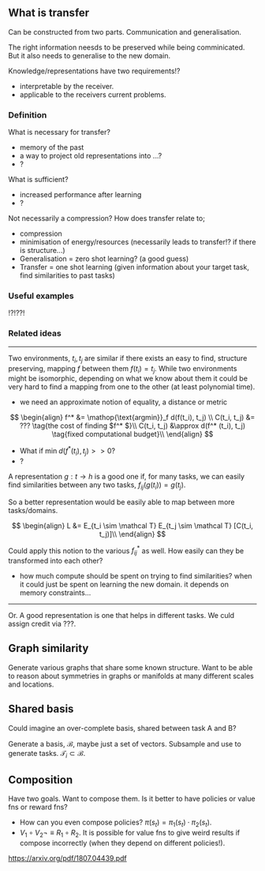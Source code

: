 ## What is transfer

Can be constructed from two parts. Communication and generalisation.


The right information neesds to be preserved while being comminicated. But it also needs to generalise to the new domain.

Knowledge/representations have two requirements!?

- interpretable by the receiver.
- applicable to the receivers current problems.

### Definition

What is necessary for transfer?

- memory of the past
- a way to project old representations into ...?
- ?

What is sufficient?

- increased performance after learning
- ?


Not necessarily a compression?
How does transfer relate to;

- compression
- minimisation of energy/resources (necessarily leads to transfer!? if there is structure...)
- Generalisation = zero shot learning? (a good guess)
- Transfer = one shot learning (given information about your target task, find similarities to past tasks)


### Useful examples

!?!??!

### Related ideas

***

Two environments, $t_i, t_j$ are similar if there exists an easy to find, structure preserving, mapping $f$ between them $f(t_i) = t_j$. While two environments might be isomorphic, depending on what we know about them it could be very hard to find a mapping from one to the other (at least polynomial time).

- we need an approximate notion of equality, a distance or metric

$$
\begin{align}
f^* &= \mathop{\text{argmin}}_f d(f(t_i), t_j) \\
C(t_i, t_j) &= ??? \tag{the cost of finding $f^* $}\\
C(t_i, t_j) &\approx d(f^* (t_i), t_j) \tag{fixed computational budget}\\
\end{align}
$$

- What if $\text{min} \;d(f^* (t_i), t_j) >> 0$?
- ?

A representation $g: t \to h$ is a good one if, for many tasks, we can easily find similarities between any two tasks, $f_{ij}(g(t_i)) = g(t_j)$.

So a better representation would be easily able to map between more tasks/domains.

$$
\begin{align}
L &= E_{t_i \sim \mathcal T} E_{t_j \sim \mathcal T} [C(t_i, t_j)]\\
\end{align}
$$

Could apply this notion to the various $f_{ij}^{* }$ as well. How easily can they be transformed into each other?

- how much compute should be spent on trying to find similarities? when it could just be spent on learning the new domain. it depends on memory constraints...

***

Or. A good representation is one that helps in different tasks. We culd assign credit via ???.

## Graph similarity

Generate various graphs that share some known structure.
Want to be able to reason about symmetries in graphs or manifolds at many different scales and locations.

## Shared basis

Could imagine an over-complete basis, shared between task A and B?

Generate a basis, $\mathcal B$, maybe just a set of vectors.
Subsample and use to generate tasks. $\mathcal T_i \subset \mathcal B$.



## Composition

Have two goals. Want to compose them. Is it better to have policies or value fns or reward fns?

- How can you even compose policies? $\pi(s_t) = \pi_1(s_t) \cdot\pi_2(s_t)$.
- $V_1 \circ V_2 \neg \equiv R_1 \circ R_2$. It is possible for value fns to give weird results if compose incorrectly (when they depend on different policies!).

https://arxiv.org/pdf/1807.04439.pdf
